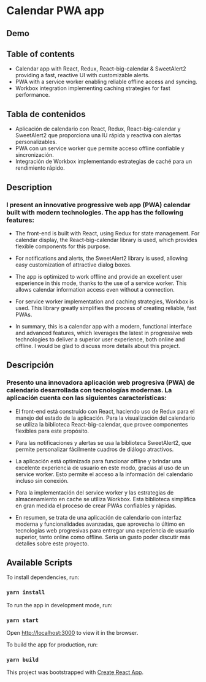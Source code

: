# Calendar PWA app

## Demo

## Table of contents

- Calendar app with React, Redux, React-big-calendar & SweetAlert2 providing a fast, reactive UI with customizable alerts.
- PWA with a service worker enabling reliable offline access and syncing.
- Workbox integration implementing caching strategies for fast performance.

## Tabla de contenidos

- Aplicación de calendario con React, Redux, React-big-calendar y SweetAlert2 que proporciona una IU rápida y reactiva con alertas personalizables.
- PWA con un service worker que permite acceso offline confiable y sincronización.
- Integración de Workbox implementando estrategias de caché para un rendimiento rápido.

## Description

### I present an innovative progressive web app (PWA) calendar built with modern technologies. The app has the following features:

- The front-end is built with React, using Redux for state management. For calendar display, the React-big-calendar library is used, which provides flexible components for this purpose.
- For notifications and alerts, the SweetAlert2 library is used, allowing easy customization of attractive dialog boxes.
- The app is optimized to work offline and provide an excellent user experience in this mode, thanks to the use of a service worker. This allows calendar information access even without a connection.
- For service worker implementation and caching strategies, Workbox is used. This library greatly simplifies the process of creating reliable, fast PWAs.

- In summary, this is a calendar app with a modern, functional interface and advanced features, which leverages the latest in progressive web technologies to deliver a superior user experience, both online and offline. I would be glad to discuss more details about this project.

## Descripción

### Presento una innovadora aplicación web progresiva (PWA) de calendario desarrollada con tecnologías modernas. La aplicación cuenta con las siguientes características:

- El front-end está construído con React, haciendo uso de Redux para el manejo del estado de la aplicación. Para la visualización del calendario se utiliza la biblioteca React-big-calendar, que provee componentes flexibles para este propósito.
- Para las notificaciones y alertas se usa la biblioteca SweetAlert2, que permite personalizar fácilmente cuadros de diálogo atractivos.
- La aplicación está optimizada para funcionar offline y brindar una excelente experiencia de usuario en este modo, gracias al uso de un service worker. Esto permite el acceso a la información del calendario incluso sin conexión.
- Para la implementación del service worker y las estrategias de almacenamiento en cache se utiliza Workbox. Esta biblioteca simplifica en gran medida el proceso de crear PWAs confiables y rápidas.

- En resumen, se trata de una aplicación de calendario con interfaz moderna y funcionalidades avanzadas, que aprovecha lo último en tecnologías web progresivas para entregar una experiencia de usuario superior, tanto online como offline. Sería un gusto poder discutir más detalles sobre este proyecto.

## Available Scripts

To install dependencies, run:

### `yarn install`

To run the app in development mode, run:

### `yarn start`

Open [http://localhost:3000](http://localhost:3000) to view it in the browser.

To build the app for production, run:

### `yarn build`

This project was bootstrapped with [Create React App](https://github.com/facebook/create-react-app).
